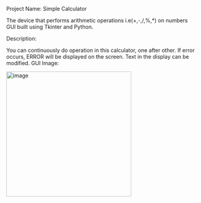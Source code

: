 Project Name: Simple Calculator

The device that performs arithmetic operations i.e(+,-,/,%,*) on numbers GUI built using Tkinter and Python.

Description:

You can continuously do operation in this calculator, one after other.
If error occurs, ERROR will be displayed on the screen.
Text in the display can be modified.
GUI Image:

<img width="331" alt="image" src="https://user-images.githubusercontent.com/109129025/233790091-7de8c874-2772-4864-8daa-c636de26ed1d.png">

